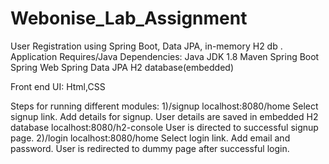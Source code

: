 # Webonise_Lab_Assignment

User Registration using Spring Boot, Data JPA, in-memory H2 db .
Application Requires/Java Dependencies:
Java JDK 1.8
Maven 
Spring Boot
Spring Web
Spring Data JPA
H2 database(embedded)

Front end UI:
Html,CSS

Steps for running different modules:
1)/signup
  localhost:8080/home
  Select signup link.
  Add details for signup.
  User details are saved in embedded H2 database
  localhost:8080/h2-console
  User is directed to successful signup page.
2)/login
  localhost:8080/home
  Select login link.
  Add email and password.
  User is redirected to dummy page after successful login.
